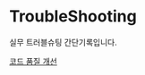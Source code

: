 # TroubleShooting
실무 트러블슈팅 간단기록입니다.

[코드 품질 개선](https://github.com/sy0201/TroubleShooting/issues/1)

